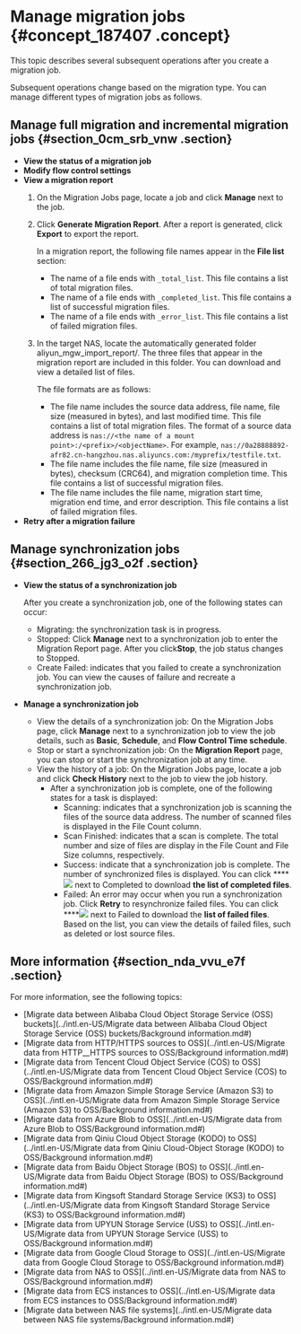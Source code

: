 # Manage migration jobs {#concept_187407 .concept}

This topic describes several subsequent operations after you create a migration job.

Subsequent operations change based on the migration type. You can manage different types of migration jobs as follows.

## Manage full migration and incremental migration jobs {#section_0cm_srb_vnw .section}

-   **View the status of a migration job** 
-   **Modify flow control settings** 
-   **View a migration report** 
    1.  On the Migration Jobs page, locate a job and click **Manage** next to the job.
    2.  Click **Generate Migration Report**. After a report is generated, click **Export** to export the report.

        In a migration report, the following file names appear in the **File list** section:

        -   The name of a file ends with `_total_list`. This file contains a list of total migration files.
        -   The name of a file ends with `_completed_list`. This file contains a list of successful migration files.
        -   The name of a file ends with `_error_list`. This file contains a list of failed migration files.
    3.  In the target NAS, locate the automatically generated folder aliyun\_mgw\_import\_report/. The three files that appear in the migration report are included in this folder. You can download and view a detailed list of files.

        The file formats are as follows:

        -   The file name includes the source data address, file name, file size \(measured in bytes\), and last modified time. This file contains a list of total migration files. The format of a source data address is `nas://<the name of a mount point>:/<prefix>/<objectName>`. For example, `nas://0a28888892-afr82.cn-hangzhou.nas.aliyuncs.com:/myprefix/testfile.txt`.
        -   The file name includes the file name, file size \(measured in bytes\), checksum \(CRC64\), and migration completion time. This file contains a list of successful migration files.
        -   The file name includes the file name, migration start time, migration end time, and error description. This file contains a list of failed migration files.
-   **Retry after a migration failure** 

## Manage synchronization jobs {#section_266_jg3_o2f .section}

-   **View the status of a synchronization job** 

    After you create a synchronization job, one of the following states can occur:

    -   Migrating: the synchronization task is in progress.
    -   Stopped: Click **Manage** next to a synchronization job to enter the Migration Report page. After you click**Stop**, the job status changes to Stopped.
    -   Create Failed: indicates that you failed to create a synchronization job. You can view the causes of failure and recreate a synchronization job.
-   **Manage a synchronization job** 
    -   View the details of a synchronization job: On the Migration Jobs page, click **Manage** next to a synchronization job to view the job details, such as **Basic**, **Schedule**, and **Flow Control Time schedule**.
    -   Stop or start a synchronization job: On the **Migration Report** page, you can stop or start the synchronization job at any time.
    -   View the history of a job: On the Migration Jobs page, locate a job and click **Check History** next to the job to view the job history.
        -   After a synchronization job is complete, one of the following states for a task is displayed:
            -   Scanning: indicates that a synchronization job is scanning the files of the source data address. The number of scanned files is displayed in the File Count column.
            -   Scan Finished: indicates that a scan is complete. The total number and size of files are display in the File Count and File Size columns, respectively.
            -   Success: indicate that a synchronization job is complete. The number of synchronized files is displayed. You can click ****![](../DNHCS_MGW18101164/../DNHCS_MGW18101150/images/33279_en-US.png) next to Completed to download **the list of completed files**.
            -   Failed: An error may occur when you run a synchronization job. Click **Retry** to resynchronize failed files. You can click ****![](../DNHCS_MGW18101164/../DNHCS_MGW18101150/images/33279_en-US.png) next to Failed to download the **list of failed files**. Based on the list, you can view the details of failed files, such as deleted or lost source files.

## More information {#section_nda_vvu_e7f .section}

For more information, see the following topics:

-   [Migrate data between Alibaba Cloud Object Storage Service \(OSS\) buckets](../intl.en-US/Migrate data between Alibaba Cloud Object Storage Service (OSS) buckets/Background information.md#)
-   [Migrate data from HTTP/HTTPS sources to OSS](../intl.en-US/Migrate data from HTTP__HTTPS sources to OSS/Background information.md#)
-   [Migrate data from Tencent Cloud Object Service \(COS\) to OSS](../intl.en-US/Migrate data from Tencent Cloud Object Service (COS) to OSS/Background information.md#)
-   [Migrate data from Amazon Simple Storage Service \(Amazon S3\) to OSS](../intl.en-US/Migrate data from Amazon Simple Storage Service (Amazon S3) to OSS/Background information.md#)
-   [Migrate data from Azure Blob to OSS](../intl.en-US/Migrate data from Azure Blob to OSS/Background information.md#)
-   [Migrate data from Qiniu Cloud Object Storage \(KODO\) to OSS](../intl.en-US/Migrate data from Qiniu Cloud-Object Storage (KODO) to OSS/Background information.md#)
-   [Migrate data from Baidu Object Storage \(BOS\) to OSS](../intl.en-US/Migrate data from Baidu Object Storage (BOS) to OSS/Background information.md#)
-   [Migrate data from Kingsoft Standard Storage Service \(KS3\) to OSS](../intl.en-US/Migrate data from Kingsoft Standard Storage Service (KS3) to OSS/Background information.md#)
-   [Migrate data from UPYUN Storage Service \(USS\) to OSS](../intl.en-US/Migrate data from UPYUN Storage Service (USS) to OSS/Background information.md#)
-   [Migrate data from Google Cloud Storage to OSS](../intl.en-US/Migrate data from Google Cloud Storage to OSS/Background information.md#)
-   [Migrate data from NAS to OSS](../intl.en-US/Migrate data from NAS to OSS/Background information.md#)
-   [Migrate data from ECS instances to OSS](../intl.en-US/Migrate data from ECS instances to OSS/Background information.md#)
-   [Migrate data between NAS file systems](../intl.en-US/Migrate data between NAS file systems/Background information.md#)

